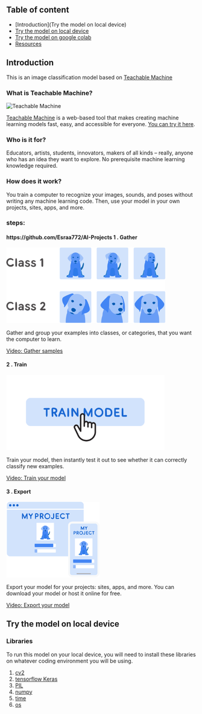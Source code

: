 ## Table of content
* [Introduction](Try the model on local device)
* [Try the model on local device](#local_device_instalion)
* [Try the model on google colab](#google_colab)
* [Resources](#ref)


## Introduction
This is an image classification model based on [Teachable Machine](https://teachablemachine.withgoogle.com/)

### What is Teachable Machine?

![Teachable Machine](./readme_images/teachablemachine.gif)

[Teachable Machine](https://teachablemachine.withgoogle.com/) is a web-based tool that makes creating machine learning models fast, easy, and accessible for everyone. [You can try it here](https://teachablemachine.withgoogle.com/).

### Who is it for?
Educators, artists, students, innovators, makers of all kinds – really, anyone who has an idea they want to explore. No prerequisite machine learning knowledge required.

### How does it work?
You train a computer to recognize your images, sounds, and poses without writing any machine learning code. Then, use your model in your own projects, sites, apps, and more.
### steps:
<div class="block-holder">
  <div class="block">
    <div class="block-copy">
      <h4 class="numeral">https://github.com/Esraa772/AI-Projects
        <span class="numeral-no">1</span>
       . Gather
      </h4>
      <img height="200px" src="./readme_images/collect.svg" alt="Illustration of example cats">
      <p>
        Gather and group your examples into classes, or categories, that you want the computer to learn.
      </p>
      <a class="block-link" href="https://teachablemachine.withgoogle.com/train?action=onboardOpen&id=DFBbSTvtpy4">
        Video: Gather samples
      </a>
    </div>
  </div>
  <div class="block">
    <div class="block-copy">
      <h4 class="numeral">
         <span class="numeral-no">2</span>
       . Train
      </h4>
       <img height="200https://github.com/Esraa772/AI-Projectspx" src="./readme_images/train.svg" alt="Illustration of button being clicked that reads Train Model">
      <p>
        Train your model, then instantly test it out to see whether it can correctly classify new examples.
      </p>
      <a class="block-link" href="https://teachablemachine.withgoogle.com/train?action=onboardOpen&id=CO67EQ0ZWgA">
        Video: Train your model
      </a>
    </div>
  </div>
  <div class="block">
    <div class="block-copy">
      <h4 class="numeral">
         <span class="numeral-no">3</span>
       . Export
      </h4>
      <img height="200px" class="fullwidth" src="./readme_images/export.svg" alt="alt="Illustration of a desktop and mobile web browser containing a sample teachable machine project">
      <p>Export your model for your projects: sites, apps, and more. You can download your model or host it online for free.</p>
      <a class="block-link" href="https://teachablemachine.withgoogle.com/train?action=onboardOpen&id=n-zeeRLBgd0">
        Video: Export your model
      </a>
    </div>
  </div>
</div>

## Try the model on local device
### Libraries
To run this model on your local device, you will need to install these libraries on whatever coding environment you will be using.
1. [cv2](https://opencv-python-tutroals.readthedocs.io/en/latest/py_tutorials/py_gui/py_image_display/py_image_display.html)
2. [tensorflow Keras](https://keras.io/)
3. [PIL](https://readthedocs.org/projects/pil/downloads/pdf/latest/)
4. [numpy]()
5. [time]()
6. [os]()
